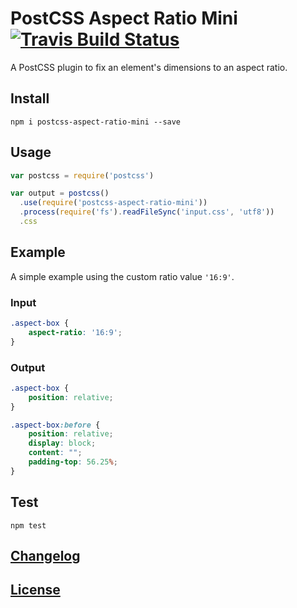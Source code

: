 [travis]:       https://travis-ci.org/yisibl/postcss-aspect-ratio-mini
[travis-img]:   https://img.shields.io/travis/yisibl/postcss-aspect-ratio-mini.svg
# PostCSS Aspect Ratio Mini [![Travis Build Status][travis-img]][travis]

A PostCSS plugin to fix an element's dimensions to an aspect ratio.

## Install

```shell
npm i postcss-aspect-ratio-mini --save
```

## Usage

```js
var postcss = require('postcss')

var output = postcss()
  .use(require('postcss-aspect-ratio-mini'))
  .process(require('fs').readFileSync('input.css', 'utf8'))
  .css
```

## Example

A simple example using the custom ratio value `'16:9'`.


### Input

```css
.aspect-box {
    aspect-ratio: '16:9';
}
```

### Output

```css
.aspect-box {
    position: relative;
}

.aspect-box:before {
    position: relative;
    display: block;
    content: "";
    padding-top: 56.25%;
}
```

## Test

```shell
npm test
```

## [Changelog](CHANGELOG.md)

## [License](LICENSE)
